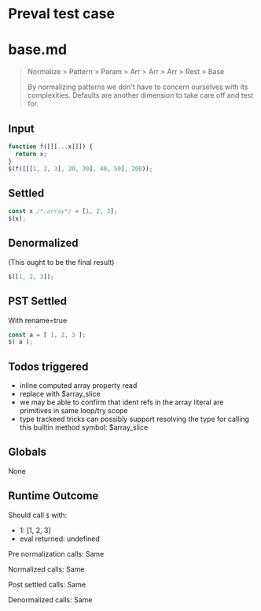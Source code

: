 # Preval test case

# base.md

> Normalize > Pattern > Param > Arr > Arr > Arr > Rest > Base
>
> By normalizing patterns we don't have to concern ourselves with its complexities. Defaults are another dimension to take care off and test for.

## Input

`````js filename=intro
function f([[[...x]]]) {
  return x;
}
$(f([[[1, 2, 3], 20, 30], 40, 50], 200));
`````


## Settled


`````js filename=intro
const x /*:array*/ = [1, 2, 3];
$(x);
`````


## Denormalized
(This ought to be the final result)

`````js filename=intro
$([1, 2, 3]);
`````


## PST Settled
With rename=true

`````js filename=intro
const a = [ 1, 2, 3 ];
$( a );
`````


## Todos triggered


- inline computed array property read
- replace with $array_slice
- we may be able to confirm that ident refs in the array literal are primitives in same loop/try scope
- type trackeed tricks can possibly support resolving the type for calling this builtin method symbol: $array_slice


## Globals


None


## Runtime Outcome


Should call `$` with:
 - 1: [1, 2, 3]
 - eval returned: undefined

Pre normalization calls: Same

Normalized calls: Same

Post settled calls: Same

Denormalized calls: Same
